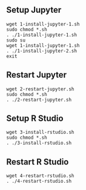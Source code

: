 ## Setup Jupyter 
```
wget 1-install-jupyter-1.sh
sudo chmod *.sh
. ./1-install-jupyter-1.sh
sudo su
wget 1-install-jupyter-1.sh
. ./1-install-jupyter-2.sh
exit
```



## Restart Jupyter
```
wget 2-restart-jupyter.sh
sudo chmod *.sh
. ./2-restart-jupyter.sh
```


## Setup R Studio
```
wget 3-install-rstudio.sh
sudo chmod *.sh
. ./3-install-rstudio.sh
```


## Restart R Studio
```
wget 4-restart-rstudio.sh
. ./4-restart-rstudio.sh
```